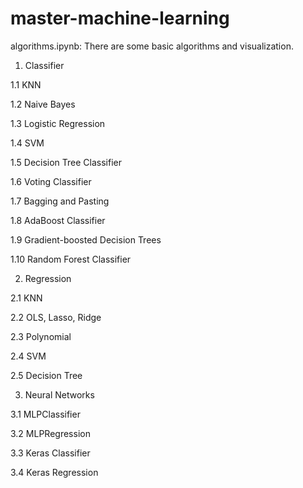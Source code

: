 # master-machine-learning

algorithms.ipynb:
There are some basic algorithms and visualization.

1. Classifier
 
 1.1 KNN
  
 1.2 Naive Bayes
  
 1.3 Logistic Regression
  
 1.4 SVM
  
 1.5 Decision Tree Classifier
  
 1.6 Voting Classifier
  
 1.7 Bagging and Pasting
  
 1.8 AdaBoost Classifier
  
 1.9 Gradient-boosted Decision Trees
  
 1.10  Random Forest Classifier
 
2. Regression
 
 2.1 KNN
 
 2.2 OLS, Lasso, Ridge
 
 2.3 Polynomial
 
 2.4 SVM
 
 2.5 Decision Tree
 
3. Neural Networks
 
 3.1 MLPClassifier
 
 3.2 MLPRegression
 
 3.3 Keras Classifier

 3.4 Keras Regression
